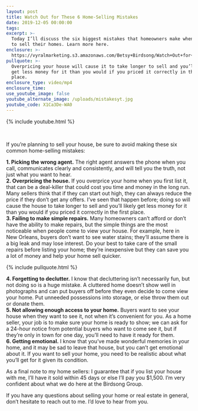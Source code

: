 ```yaml
---
layout: post
title: Watch Out for These 6 Home-Selling Mistakes
date: 2019-12-05 00:00:00
tags:
excerpt: >-
  Today I’ll discuss the six biggest mistakes that homeowners make when trying
  to sell their homes. Learn more here.
enclosure: >-
  https://vyralmarketing.s3.amazonaws.com/Betsy+Birdsong/Watch+Out+for+These+6+Home-Selling+Mistakes.mp4
pullquote: >-
  Overpricing your house will cause it to take longer to sell and you’ll likely
  get less money for it than you would if you priced it correctly in the first
  place.
enclosure_type: video/mp4
enclosure_time:
use_youtube_image: false
youtube_alternate_image: /uploads/mistakesyt.jpg
youtube_code: X1Ca3De-WA0
---
```


{% include youtube.html %}

&nbsp;

If you’re planning to sell your house, be sure to avoid making these six common home-selling mistakes:

**1\. Picking the wrong agent.** The right agent answers the phone when you call, communicates clearly and consistently, and will tell you the truth, not just what you want to hear.<br>**2\. Overpricing the house.** If you overprice your home when you first list it, that can be a deal-killer that could cost you time and money in the long run. Many sellers think that if they can start out high, they can always reduce the price if they don’t get any offers. I’ve seen that happen before; doing so will cause the house to take longer to sell and you’ll likely get less money for it than you would if you priced it correctly in the first place.<br>**3\. Failing to make simple repairs.** Many homeowners can’t afford or don’t have the ability to make repairs, but the simple things are the most noticeable when people come to view your house. For example, here in New Orleans, buyers don’t want to see water stains; they’ll assume there is a big leak and may lose interest. Do your best to take care of the small repairs before listing your home; they’re inexpensive but they can save you a lot of money and help your home sell quicker.

{% include pullquote.html %}

**4\. Forgetting to declutter.** I know that decluttering isn’t necessarily fun, but not doing so is a huge mistake. A cluttered home doesn’t show well in photographs and can put buyers off before they even decide to come view your home. Put unneeded possessions into storage, or else throw them out or donate them.<br>**5\. Not allowing enough access to your home.** Buyers want to see your house when they want to see it, not when it’s convenient for you. As a home seller, your job is to make sure your home is ready to show; we can ask for a 24-hour notice from potential buyers who want to come see it, but if they’re only in town for one day, you’ll need to have it ready for them.<br>**6\. Getting emotional.** I know that you’ve made wonderful memories in your home, and it may be sad to leave that house, but you can’t get emotional about it. If you want to sell your home, you need to be realistic about what you’ll get for it given its condition.

As a final note to my home sellers: I guarantee that if you list your house with me, I’ll have it sold within 45 days or else I’ll pay you $1,500. I’m very confident about what we do here at the Birdsong Group.

If you have any questions about selling your home or real estate in general, don’t hesitate to reach out to me. I’d love to hear from you.

&nbsp;